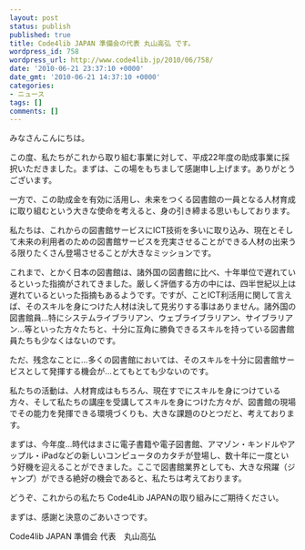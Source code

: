 ```yaml
---
layout: post
status: publish
published: true
title: Code4lib JAPAN 準備会の代表 丸山高弘 です。
wordpress_id: 758
wordpress_url: http://www.code4lib.jp/2010/06/758/
date: '2010-06-21 23:37:10 +0000'
date_gmt: '2010-06-21 14:37:10 +0000'
categories:
- ニュース
tags: []
comments: []
---
```

<div class="section">
<p>みなさんこんにちは。</p>
<p>この度、私たちがこれから取り組む事業に対して、平成22年度の助成事業に採択いただきました。まずは、この場をもちまして感謝申し上げます。ありがとうございます。</p>
<p>一方で、この助成金を有効に活用し、未来をつくる図書館の一員となる人材育成に取り組むという大きな使命を考えると、身の引き締まる思いもしております。</p>
<p>私たちは、これからの図書館サービスにICT技術を多いに取り込み、現在とそして未来の利用者のための図書館サービスを充実させることができる人材の出来うる限りたくさん登場させることが大きなミッションです。</p>
<p><!--more--></p>
<p>これまで、とかく日本の図書館は、諸外国の図書館に比べ、十年単位で遅れているといった指摘がされてきました。厳しく評価する方の中には、四半世紀以上は遅れているといった指摘もあるようです。ですが、ことICT利活用に関して言えば、そのスキルを身につけた人材は決して見劣りする事はありません。諸外国の図書館員&hellip;特にシステムライブラリアン、ウェブライブラリアン、サイブラリアン&hellip;等といった方々たちと、十分に互角に勝負できるスキルを持っている図書館員たちも少なくはないのです。</p>
<p>ただ、残念なことに&hellip;多くの図書館においては、そのスキルを十分に図書館サービスとして発揮する機会が&hellip;とてもとても少ないのです。</p>
<p>私たちの活動は、人材育成はもちろん、現在すでにスキルを身につけている方々、そして私たちの講座を受講してスキルを身につけた方々が、図書館の現場でその能力を発揮できる環境づくりも、大きな課題のひとつだと、考えております。</p>
<p>まずは、今年度&hellip;時代はまさに電子書籍や電子図書館、アマゾン・キンドルやアップル・iPadなどの新しいコンピュータのカタチが登場し、数十年に一度という好機を迎えることができました。ここで図書館業界としても、大きな飛躍（ジャンプ）ができる絶好の機会であると、私たちは考えております。</p>
<p>どうぞ、これからの私たち Code4Lib JAPANの取り組みにご期待ください。</p>
<p>まずは、感謝と決意のごあいさつです。</p>
<p>Code4lib JAPAN 準備会 代表　丸山高弘</p>
</div>
